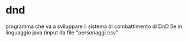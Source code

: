 # dnd
programma che va a sviluppare il sistema di combattimento di DnD 5e in linguaggio java (input da file "personaggi.csv"
